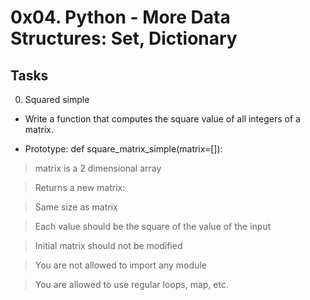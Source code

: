 # 0x04. Python - More Data Structures: Set, Dictionary

## Tasks

0. Squared simple

- Write a function that computes the square value of all integers of a matrix.

- Prototype: def square_matrix_simple(matrix=[]):
 > matrix is a 2 dimensional array

 > Returns a new matrix:

 > Same size as matrix

 > Each value should be the square of the value of the input

 > Initial matrix should not be modified

 > You are not allowed to import any module

 > You are allowed to use regular loops, map, etc.

